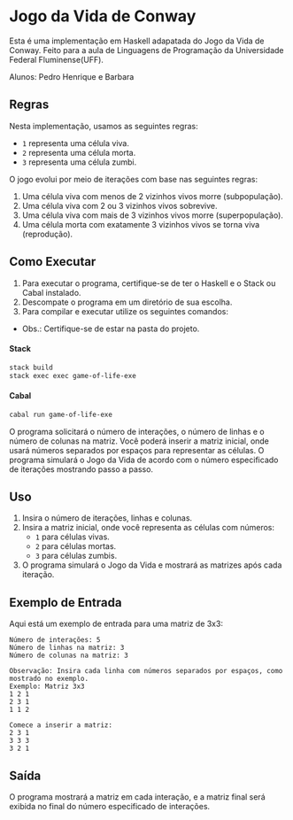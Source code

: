 

# Jogo da Vida de Conway

Esta é uma implementação em Haskell adapatada do Jogo da Vida de Conway. Feito para a aula de Linguagens de Programação da Universidade Federal Fluminense(UFF).

Alunos: Pedro Henrique e Barbara

## Regras

Nesta implementação, usamos as seguintes regras:
- `1` representa uma célula viva.
- `2` representa uma célula morta.
- `3` representa uma célula zumbi.

O jogo evolui por meio de iterações com base nas seguintes regras:
1. Uma célula viva com menos de 2 vizinhos vivos morre (subpopulação).
2. Uma célula viva com 2 ou 3 vizinhos vivos sobrevive.
3. Uma célula viva com mais de 3 vizinhos vivos morre (superpopulação).
4. Uma célula morta com exatamente 3 vizinhos vivos se torna viva (reprodução).

## Como Executar

1. Para executar o programa, certifique-se de ter o Haskell e o Stack ou Cabal instalado. 
2. Descompate o programa em um diretório de sua escolha. 
3. Para compilar e executar utilize os seguintes comandos:
- Obs.: Certifique-se de estar na pasta do projeto.
#### Stack
```sh
stack build
stack exec exec game-of-life-exe  
```

#### Cabal
```sh
cabal run game-of-life-exe 
```

O programa solicitará o número de interações, o número de linhas e o número de colunas na matriz. Você poderá inserir a matriz inicial, onde usará números separados por espaços para representar as células. O programa simulará o Jogo da Vida de acordo com o número especificado de iterações mostrando passo a passo.

## Uso

1. Insira o número de iterações, linhas e colunas.
2. Insira a matriz inicial, onde você representa as células com números:
   - `1` para células vivas.
   - `2` para células mortas.
   - `3` para células zumbis.
3. O programa simulará o Jogo da Vida e mostrará as matrizes após cada iteração.

## Exemplo de Entrada

Aqui está um exemplo de entrada para uma matriz de 3x3:

```
Número de interações: 5
Número de linhas na matriz: 3
Número de colunas na matriz: 3

Observação: Insira cada linha com números separados por espaços, como mostrado no exemplo.
Exemplo: Matriz 3x3
1 2 1
2 3 1
1 1 2

Comece a inserir a matriz:
2 3 1
3 3 3
3 2 1
```

## Saída

O programa mostrará a matriz em cada interação, e a matriz final será exibida no final do número especificado de interações.
